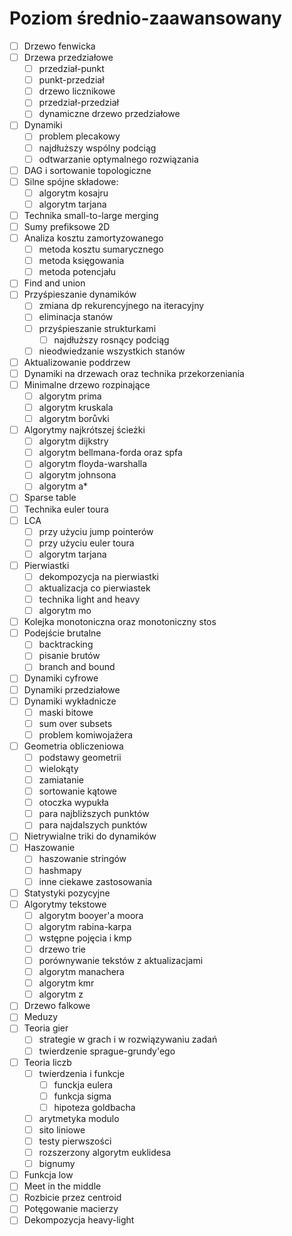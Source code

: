 # Poziom średnio-zaawansowany

- [ ] Drzewo fenwicka
- [ ] Drzewa przedziałowe
  - [ ] przedział-punkt
  - [ ] punkt-przedział
  - [ ] drzewo licznikowe
  - [ ] przedział-przedział
  - [ ] dynamiczne drzewo przedziałowe
- [ ] Dynamiki
  - [ ] problem plecakowy
  - [ ] najdłuższy wspólny podciąg
  - [ ] odtwarzanie optymalnego rozwiązania
- [ ] DAG i sortowanie topologiczne
- [ ] Silne spójne składowe:
  - [ ] algorytm kosajru
  - [ ] algorytm tarjana
- [ ] Technika small-to-large merging
- [ ] Sumy prefiksowe 2D
- [ ] Analiza kosztu zamortyzowanego
  - [ ] metoda kosztu sumarycznego
  - [ ] metoda księgowania
  - [ ] metoda potencjału
- [ ] Find and union
- [ ] Przyśpieszanie dynamików
  - [ ] zmiana dp rekurencyjnego na iteracyjny
  - [ ] eliminacja stanów
  - [ ] przyśpieszanie strukturkami
    - [ ] najdłuższy rosnący podciąg
  - [ ] nieodwiedzanie wszystkich stanów
- [ ] Aktualizowanie poddrzew
- [ ] Dynamiki na drzewach oraz technika przekorzeniania
- [ ] Minimalne drzewo rozpinające
  - [ ] algorytm prima
  - [ ] algorytm kruskala
  - [ ] algorytm borůvki
- [ ] Algorytmy najkrótszej ścieżki
  - [ ] algorytm dijkstry
  - [ ] algorytm bellmana-forda oraz spfa
  - [ ] algorytm floyda-warshalla
  - [ ] algorytm johnsona
  - [ ] algorytm a*
- [ ] Sparse table
- [ ] Technika euler toura
- [ ] LCA
  - [ ] przy użyciu jump pointerów
  - [ ] przy użyciu euler toura
  - [ ] algorytm tarjana
- [ ] Pierwiastki
  - [ ] dekompozycja na pierwiastki
  - [ ] aktualizacja co pierwiastek
  - [ ] technika light and heavy
  - [ ] algorytm mo
- [ ] Kolejka monotoniczna oraz monotoniczny stos
- [ ] Podejście brutalne
  - [ ] backtracking
  - [ ] pisanie brutów
  - [ ] branch and bound
- [ ] Dynamiki cyfrowe 
- [ ] Dynamiki przedziałowe
- [ ] Dynamiki wykładnicze
  - [ ] maski bitowe
  - [ ] sum over subsets
  - [ ] problem komiwojażera
- [ ] Geometria obliczeniowa
  - [ ] podstawy geometrii
  - [ ] wielokąty
  - [ ] zamiatanie
  - [ ] sortowanie kątowe
  - [ ] otoczka wypukła
  - [ ] para najbliższych punktów
  - [ ] para najdalszych punktów
- [ ] Nietrywialne triki do dynamików
- [ ] Haszowanie
  - [ ] haszowanie stringów
  - [ ] hashmapy
  - [ ] inne ciekawe zastosowania
- [ ] Statystyki pozycyjne
- [ ] Algorytmy tekstowe
  - [ ] algorytm booyer'a moora
  - [ ] algorytm rabina-karpa
  - [ ] wstępne pojęcia i kmp
  - [ ] drzewo trie
  - [ ] porównywanie tekstów z aktualizacjami
  - [ ] algorytm manachera
  - [ ] algorytm kmr
  - [ ] algorytm z
- [ ] Drzewo falkowe
- [ ] Meduzy
- [ ] Teoria gier
  - [ ] strategie w grach i w rozwiązywaniu zadań
  - [ ] twierdzenie sprague-grundy'ego
- [ ] Teoria liczb
  - [ ] twierdzenia i funkcje
    - [ ] funckja eulera
    - [ ] funkcja sigma
    - [ ] hipoteza goldbacha
  - [ ] arytmetyka modulo
  - [ ] sito liniowe
  - [ ] testy pierwszości
  - [ ] rozszerzony algorytm euklidesa
  - [ ] bignumy
- [ ] Funkcja low
- [ ] Meet in the middle
- [ ] Rozbicie przez centroid
- [ ] Potęgowanie macierzy
- [ ] Dekompozycja heavy-light
